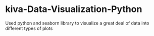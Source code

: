 # kiva-Data-Visualization-Python

Used python and seaborn library to visualize a great deal of data into different types of plots
